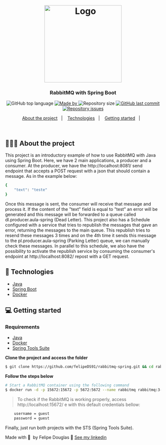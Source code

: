 <h1 align="center">
  <img
    alt="Logo"
    src="https://res.cloudinary.com/dixtjpk8s/image/upload/v1615490614/Projects/1_OVeZ2pRMbcEQL0N3vMYpGA_fzaj5f.png" width="250px"
  />
</h1>

<h3 align="center">
  RabbitMQ with Spring Boot
</h3>

<p align="center">
  <img alt="GitHub top language" src="https://img.shields.io/github/languages/top/felipeDS91/rabbitmq-spring?color=%230484ff">
  
  <a href="https://www.linkedin.com/in/felipe-douglas-dev/" target="_blank" rel="noopener noreferrer">
    <img alt="Made by" src="https://img.shields.io/badge/made%20by-felipe%20douglas-%230484ff">
  </a>

  <img alt="Repository size" src="https://img.shields.io/github/repo-size/felipeDS91/rabbitmq-spring?color=%230484ff">
  
  <a href="https://github.com/FelipeDS91/rabbitmq-spring/commits/master">
    <img alt="GitHub last commit" src="https://img.shields.io/github/last-commit/FelipeDS91/rabbitmq-spring?color=%230484ff">
  </a>

  <a href="https://github.com/FelipeDS91/rabbitmq-spring/issues">
    <img alt="Repository issues" src="https://img.shields.io/github/issues/FelipeDS91/rabbitmq-spring?color=%230484ff">
  </a>
</p>

<p align="center">
  <a href="#-about-the-project">About the project</a>&nbsp;&nbsp;&nbsp;|&nbsp;&nbsp;&nbsp;
  <a href="#-technologies">Technologies</a>&nbsp;&nbsp;&nbsp;|&nbsp;&nbsp;&nbsp;
  <a href="#-getting-started">Getting started</a>&nbsp;&nbsp;&nbsp;|&nbsp;&nbsp;&nbsp;
</p>  

</br>


## 👨🏻‍💻 About the project

This project is an introductory example of how to use RabbitMQ with Java using Spring Boot.
Here, we have 2 main applications, a producer and a consumer.
At the producer, we have the http://localhost:8081/ send endpoint that accepts a POST request with a json that should contain a message. As in the example below:

```bash
{
    "text": "teste"
}
```

Once this message is sent, the consumer will receive that message and process it. If the content of the "text" field is equal to "test" an error will be generated and this message will be forwarded to a queue called dl.producer.aula-spring (Dead Letter).
This project also has a Schedule configured with a service that tries to republish the messages that gave an error, returning the messages to the main queue. This republish tries to resend these messages 3 times and on the 4th time it sends this message to the pl.producer.aula-spring (Parking Letter) queue, we can manually check these messages.
In parallel to this schedule, we also have the possibility to activate the republish service by consuming the consumer's endpoint at http://localhost:8082/ repost with a GET request.


## 🚀 Technologies

- [Java](https://www.java.com/pt_BR/)
- [Spring Boot](https://spring.io/projects/spring-boot)
- [Docker](https://docs.docker.com/)

## 💻 Getting started

### Requirements
 - [Java](https://www.java.com/pt_BR/)
 - [Docker](https://docs.docker.com/)
 - [Spring Tools Suite](https://spring.io/tools)

**Clone the project and access the folder**

```bash
$ git clone https://github.com/felipeDS91/rabbitmq-spring.git && cd rabbitmq-spring
```

**Follow the steps below**

```bash
# Start a RabbitMQ container using the following command
$ docker run -d -p 15672:15672 -p 5672:5672 --name rabbitmq rabbitmq:3-management
```

>To check if the RabbitMQ is working properly,  access http://localhost:15672/ e with this default credentials bellow: 
```bash
	username = guest 
	password = guest
```

Finally, just run both projects with the STS (Spring Tools Suite).


Made with 💜&nbsp; by Felipe Douglas 👋 [See my linkedin](https://www.linkedin.com/in/felipe-douglas-dev/)

